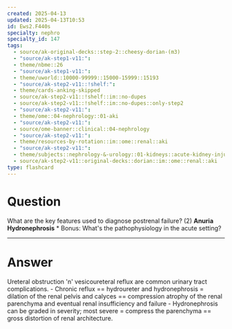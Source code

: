 ```yaml
---
created: 2025-04-13
updated: 2025-04-13T10:53
id: Ews2.F440s
specialty: nephro
specialty_id: 147
tags:
  - source/ak-original-decks::step-2::cheesy-dorian-(m3)
  - "source/ak-step1-v11:": 
  - theme/nbme::26
  - "source/ak-step1-v11:": 
  - theme/uworld::10000-99999::15000-15999::15193
  - "source/ak-step2-v11::!shelf:": 
  - theme/cards-anking-skipped
  - source/ak-step2-v11::!shelf::im::no-dupes
  - source/ak-step2-v11::!shelf::im::no-dupes::only-step2
  - "source/ak-step2-v11:": 
  - theme/ome::04-nephrology::01-aki
  - "source/ak-step2-v11:": 
  - source/ome-banner::clinical::04-nephrology
  - "source/ak-step2-v11:": 
  - theme/resources-by-rotation::im::ome::renal::aki
  - "source/ak-step2-v11:": 
  - theme/subjects::nephrology-&-urology::01-kidneys::acute-kidney-injury::postrenal-failure
  - source/ak-step2-v11::original-decks::dorian::im::ome::renal::aki
type: flashcard
---
```


# Question
What are the key features used to diagnose postrenal failure? (2)   **Anuria Hydronephrosis**   * Bonus: What's the pathophysiology in the acute setting?

---

# Answer
Ureteral obstruction 'n' vesicoureteral reflux are common urinary tract complications.   - Chronic reflux == hydroureter and hydronephrosis = dilation of the renal pelvis and calyces == compression atrophy of the renal parenchyma and eventual renal insufficiency and failure    - Hydronephrosis can be graded in severity; most severe = compress the parenchyma == gross distortion of renal architecture.